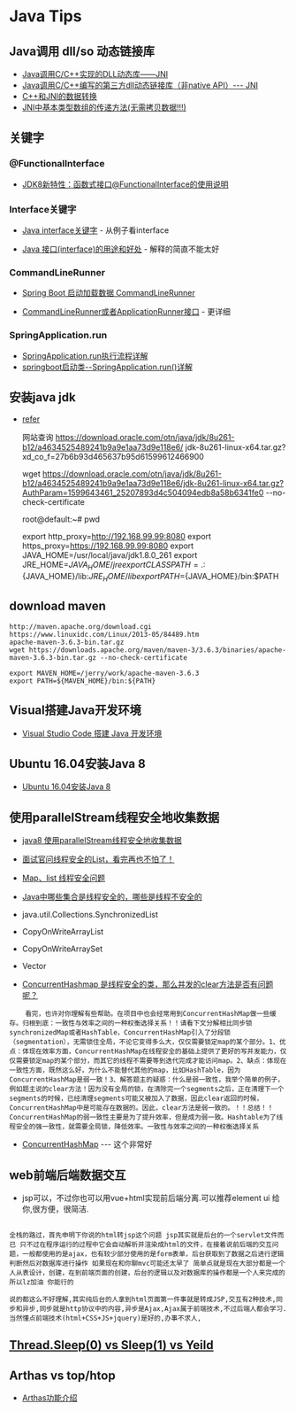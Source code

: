 # Java Tips

## Java调用 dll/so 动态链接库
- [Java调用C/C++实现的DLL动态库——JNI](https://www.cnblogs.com/xiehy/p/3365682.html)
- [Java调用C/C++编写的第三方dll动态链接库（非native API）--- JNI](https://www.cnblogs.com/AnnieKim/archive/2012/01/01/2309567.html)
- [C++和JNI的数据转换](https://www.cnblogs.com/daniel-shen/archive/2006/10/16/530587.html)
- [JNI中基本类型数组的传递方法(无需拷贝数据!!!)](https://blog.csdn.net/iteye_11349/article/details/82436966)

## 关键字
### @FunctionalInterface
- [JDK8新特性：函数式接口@FunctionalInterface的使用说明](https://blog.csdn.net/aitangyong/article/details/54137067)

### Interface关键字
- [Java interface关键字](https://blog.csdn.net/u013453970/article/details/47618283?utm_medium=distribute.pc_relevant.none-task-blog-BlogCommendFromBaidu-2.channel_param&depth_1-utm_source=distribute.pc_relevant.none-task-blog-BlogCommendFromBaidu-2.channel_param) - 从例子看interface

- [Java 接口(interface)的用途和好处](https://blog.csdn.net/nvd11/article/details/41129935?utm_medium=distribute.pc_relevant_t0.none-task-blog-BlogCommendFromMachineLearnPai2-1.channel_param&depth_1-utm_source=distribute.pc_relevant_t0.none-task-blog-BlogCommendFromMachineLearnPai2-1.channel_param) - 解释的简直不能太好

### CommandLineRunner
- [Spring Boot 启动加载数据 CommandLineRunner](https://blog.csdn.net/catoop/article/details/50501710)

- [CommandLineRunner或者ApplicationRunner接口](https://www.jianshu.com/p/5d4ffe267596) - 更详细

### SpringApplication.run
- [SpringApplication.run执行流程详解](http://c.biancheng.net/view/4632.html)
- [springboot启动类--SpringApplication.run()详解](hhttps://blog.csdn.net/weixin_41884010/article/details/88844946)

## 安装java jdk
- [refer](https://www.cnblogs.com/carryLess/p/7508378.html)
   
    网站查询
    https://download.oracle.com/otn/java/jdk/8u261-b12/a4634525489241b9a9e1aa73d9e118e6/    jdk-8u261-linux-x64.tar.gz?xd_co_f=27b6b93d465637b95d61599612466900

    wget https://download.oracle.com/otn/java/jdk/8u261-b12/a4634525489241b9a9e1aa73d9e118e6/jdk-8u261-linux-x64.tar.gz?AuthParam=1599643461_25207893d4c504094edb8a58b6341fe0   --no-check-certificate

    root@default:~# pwd

    export http_proxy=http://192.168.99.99:8080
    export https_proxy=https://192.168.99.99:8080
    export JAVA_HOME=/usr/local/java/jdk1.8.0_261
    export JRE_HOME=${JAVA_HOME}/jre
    export CLASSPATH=.:${JAVA_HOME}/lib:${JRE_HOME}/lib
    export PATH=${JAVA_HOME}/bin:$PATH

## download maven

    http://maven.apache.org/download.cgi
    https://www.linuxidc.com/Linux/2013-05/84489.htm
    apache-maven-3.6.3-bin.tar.gz
    wget https://downloads.apache.org/maven/maven-3/3.6.3/binaries/apache-maven-3.6.3-bin.tar.gz --no-check-certificate

    export MAVEN_HOME=/jerry/work/apache-maven-3.6.3
    export PATH=${MAVEN_HOME}/bin:${PATH}

## Visual搭建Java开发环境
- [Visual Studio Code 搭建 Java 开发环境](https://blog.csdn.net/hezh1994/article/details/79895480)

## Ubuntu 16.04安装Java 8
 - [Ubuntu 16.04安装Java 8](https://www.cnblogs.com/-qing-/p/10894868.html)

## 使用parallelStream线程安全地收集数据
- [java8 使用parallelStream线程安全地收集数据](zhk.me/1281.html)
- [面试官问线程安全的List，看完再也不怕了！](https://blog.csdn.net/youanyyou/article/details/101442425?utm_medium=distribute.pc_aggpage_search_result.none-task-blog-2~all~sobaiduend~default-1-101442425.nonecase&utm_term=java%20list是线程安全的吗&spm=1000.2123.3001.4430)
- [Map、list 线程安全问题](https://blog.csdn.net/y_index/article/details/84988018?utm_medium=distribute.pc_aggpage_search_result.none-task-blog-2~all~sobaiduend~default-4-84988018.nonecase&utm_term=java%20list是线程安全的吗&spm=1000.2123.3001.4430)
- [Java中哪些集合是线程安全的，哪些是线程不安全的](https://www.cnblogs.com/aaaazzzz/p/12793428.html)
- java.util.Collections.SynchronizedList
- CopyOnWriteArrayList
- CopyOnWriteArraySet
- Vector

- [ConcurrentHashmap 是线程安全的类，那么并发的clear方法是否有问题呢？](https://www.zhihu.com/question/28482635)
```
    看完，也许对你理解有些帮助。在项目中也会经常用到ConcurrentHashMap做一些缓存。归根到底：一致性与效率之间的一种权衡选择关系！！请看下文分解相比同步锁synchronizedMap或者HashTable，ConcurrentHashMap引入了分段锁（segmentation），无需锁住全局，不论它变得多么大，仅仅需要锁定map的某个部分。1、优点：体现在效率方面，ConcurrentHashMap在线程安全的基础上提供了更好的写并发能力，仅仅需要锁定map的某个部分，而其它的线程不需要等到迭代完成才能访问map。2、缺点：体现在一致性方面，既然这么好，为什么不能替代其他的map，比如HashTable，因为ConcurrentHashMap是弱一致！3、解答题主的疑惑：什么是弱一致性，我举个简单的例子，例如题主说的clear方法！因为没有全局的锁，在清除完一个segments之后，正在清理下一个segments的时候，已经清理segments可能又被加入了数据，因此clear返回的时候，ConcurrentHashMap中是可能存在数据的。因此，clear方法是弱一致的。！！总结！！ConcurrentHashMap的弱一致性主要是为了提升效率，但是成为弱一致。Hashtable为了线程安全的强一致性，就需要全局锁，降低效率。一致性与效率之间的一种权衡选择关系
```

- [ConcurrentHashMap](https://www.cnblogs.com/yydcdut/p/3959815.html)  --- 这个非常好


## web前端后端数据交互
- jsp可以，不过你也可以用vue+html实现前后端分离.可以推荐element ui 给你,很方便，很简洁.
```

全栈的路过，首先申明下你说的html转jsp这个问题 jsp其实就是后台的一个servlet文件而已 只不过在程序运行的过程中它会自动解析并渲染成html的文件，在接着说前后端的交互问题，一般都使用的是ajax，也有较少部分使用的是form表单，后台获取到了数据之后进行逻辑判断然后对数据库进行操作 如果现在和你聊mvc可能还太早了 简单点就是现在大部分都是一个人从表设计，创建，在到前端页面的创建，后台的逻辑以及对数据库的操作都是一个人来完成的 所以lz加油 你能行的 

说的都这么不好理解,其实纯后台的人拿到html页面第一件事就是转成JSP,交互有2种技术,同步和异步,同步就是http协议中的内容,异步是Ajax,Ajax属于前端技术,不过后端人都会学习. 当然懂点前端技术(html+CSS+JS+jquery)是好的,办事不求人,
```

## [Thread.Sleep(0) vs Sleep(1) vs Yeild](https://www.cnblogs.com/stg609/p/3857242.html)
 
## Arthas vs top/htop

+ [Arthas功能介绍](https://www.jianshu.com/p/cfe4c7aaed1e)